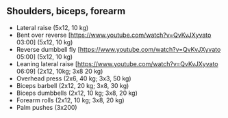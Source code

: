 ## Shoulders, biceps, forearm
* Lateral raise (5x12, 10 kg)
* Bent over reverse [https://www.youtube.com/watch?v=QvKvJXyvato 03:00] (5x12, 10 kg)
* Reverse dumbbell fly [https://www.youtube.com/watch?v=QvKvJXyvato 05:00] (5x12, 10 kg)
* Leaning lateral raise [https://www.youtube.com/watch?v=QvKvJXyvato 06:09] (2x12, 10kg; 3x8 20 kg)
* Overhead press (2x6, 40 kg; 3x3, 50 kg)
* Biceps barbell (2x12, 20 kg; 3x8, 30 kg)
* Biceps dumbbells (2x12, 10 kg; 3x8, 20 kg)
* Forearm rolls (2x12, 10 kg; 3x8, 20 kg)
* Palm pushes (3x200)

